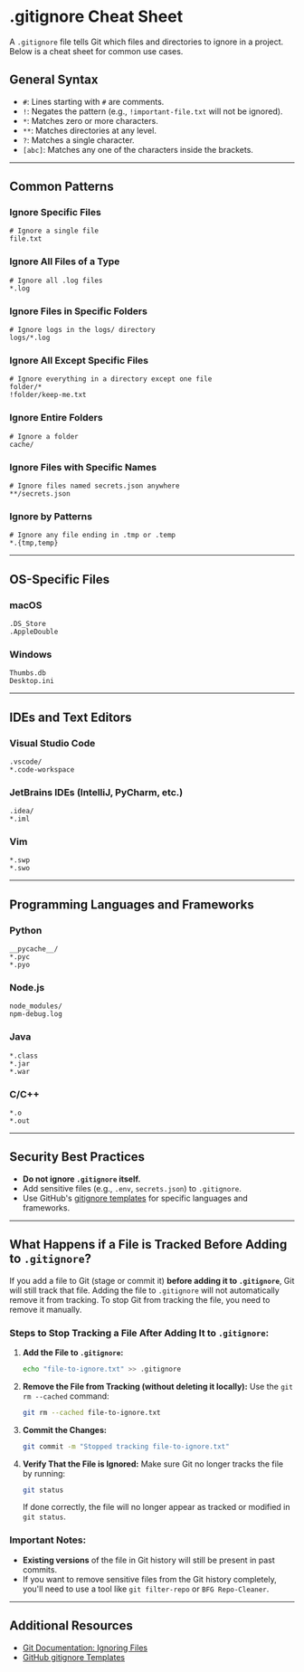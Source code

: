 # .gitignore Cheat Sheet

A `.gitignore` file tells Git which files and directories to ignore in a project. Below is a cheat sheet for common use cases.

## General Syntax
- `#`: Lines starting with `#` are comments.
- `!`: Negates the pattern (e.g., `!important-file.txt` will not be ignored).
- `*`: Matches zero or more characters.
- `**`: Matches directories at any level.
- `?`: Matches a single character.
- `[abc]`: Matches any one of the characters inside the brackets.

---

## Common Patterns

### Ignore Specific Files
```
# Ignore a single file
file.txt
```

### Ignore All Files of a Type
```
# Ignore all .log files
*.log
```

### Ignore Files in Specific Folders
```
# Ignore logs in the logs/ directory
logs/*.log
```

### Ignore All Except Specific Files
```
# Ignore everything in a directory except one file
folder/*
!folder/keep-me.txt
```

### Ignore Entire Folders
```
# Ignore a folder
cache/
```

### Ignore Files with Specific Names
```
# Ignore files named secrets.json anywhere
**/secrets.json
```

### Ignore by Patterns
```
# Ignore any file ending in .tmp or .temp
*.{tmp,temp}
```

---

## OS-Specific Files

### macOS
```
.DS_Store
.AppleDouble
```

### Windows
```
Thumbs.db
Desktop.ini
```

---

## IDEs and Text Editors

### Visual Studio Code
```
.vscode/
*.code-workspace
```

### JetBrains IDEs (IntelliJ, PyCharm, etc.)
```
.idea/
*.iml
```

### Vim
```
*.swp
*.swo
```

---

## Programming Languages and Frameworks

### Python
```
__pycache__/
*.pyc
*.pyo
```

### Node.js
```
node_modules/
npm-debug.log
```

### Java
```
*.class
*.jar
*.war
```

### C/C++
```
*.o
*.out
```

---

## Security Best Practices
- **Do not ignore `.gitignore` itself.**
- Add sensitive files (e.g., `.env`, `secrets.json`) to `.gitignore`.
- Use GitHub's [gitignore templates](https://github.com/github/gitignore) for specific languages and frameworks.

---

## What Happens if a File is Tracked Before Adding to `.gitignore`?

If you add a file to Git (stage or commit it) **before adding it to `.gitignore`**, Git will still track that file. Adding the file to `.gitignore` will not automatically remove it from tracking. To stop Git from tracking the file, you need to remove it manually.

### Steps to Stop Tracking a File After Adding It to `.gitignore`:

1. **Add the File to `.gitignore`:**
   ```bash
   echo "file-to-ignore.txt" >> .gitignore
   ```

2. **Remove the File from Tracking (without deleting it locally):**
   Use the `git rm --cached` command:
   ```bash
   git rm --cached file-to-ignore.txt
   ```

3. **Commit the Changes:**
   ```bash
   git commit -m "Stopped tracking file-to-ignore.txt"
   ```

4. **Verify That the File is Ignored:**
   Make sure Git no longer tracks the file by running:
   ```bash
   git status
   ```

   If done correctly, the file will no longer appear as tracked or modified in `git status`.

### Important Notes:
- **Existing versions** of the file in Git history will still be present in past commits.
- If you want to remove sensitive files from the Git history completely, you'll need to use a tool like `git filter-repo` or `BFG Repo-Cleaner`.

---

## Additional Resources
- [Git Documentation: Ignoring Files](https://git-scm.com/docs/gitignore)
- [GitHub gitignore Templates](https://github.com/github/gitignore)
